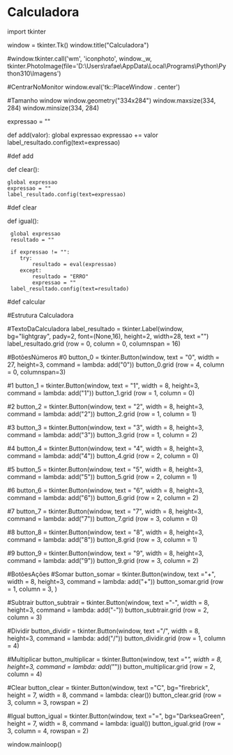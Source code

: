 # Calculadora


import tkinter

window = tkinter.Tk()
window.title("Calculadora")

#window.tkinter.call('wm', 'iconphoto', window._w, tkinter.PhotoImage(file='D:\Users\rafae\AppData\Local\Programs\Python\Python310\Imagens')

#CentrarNoMonitor
window.eval('tk::PlaceWindow . center')


#Tamanho window
window.geometry("334x284")
window.maxsize(334, 284)
window.minsize(334, 284)




expressao = ""


def add(valor):
     global expressao
     expressao += valor
     label_resultado.config(text=expressao)
    

#def add



def clear():
    
    global expressao
    expressao = ""
    label_resultado.config(text=expressao)

#def clear




def igual():
    
     global expressao
     resultado = ""
     
     if expressao != "":
        try:
            resultado = eval(expressao)
        except:
            resultado = "ERRO"
            expressao = ""
     label_resultado.config(text=resultado)

     
    
   
    
   

#def calcular




#Estrutura Calculadora

#TextoDaCalculadora
label_resultado = tkinter.Label(window, bg="lightgray", pady=2, font=(None,16), height=2, width=28, text ="")
label_resultado.grid (row = 0, column = 0, columnspan = 16)


#BotõesNúmeros
#0
button_0 = tkinter.Button(window, text = "0", width = 27, height=3, command = lambda: add("0"))
button_0.grid (row = 4, column = 0, columnspan=3)

#1
button_1 = tkinter.Button(window, text = "1", width = 8, height=3, command = lambda: add("1"))
button_1.grid (row = 1, column = 0)

#2
button_2 = tkinter.Button(window, text = "2", width = 8, height=3, command = lambda: add("2"))
button_2.grid (row = 1, column = 1)

#3
button_3 = tkinter.Button(window, text = "3", width = 8, height=3, command = lambda: add("3"))
button_3.grid (row = 1, column = 2)

#4
button_4 = tkinter.Button(window, text = "4", width = 8, height=3, command = lambda: add("4"))
button_4.grid (row = 2, column = 0)

#5
button_5 = tkinter.Button(window, text = "5", width = 8, height=3, command = lambda: add("5"))
button_5.grid (row = 2, column = 1)

#6
button_6 = tkinter.Button(window, text = "6", width = 8, height=3, command = lambda: add("6"))
button_6.grid (row = 2, column = 2)

#7
button_7 = tkinter.Button(window, text = "7", width = 8, height=3, command = lambda: add("7"))
button_7.grid (row = 3, column = 0)

#8
button_8 = tkinter.Button(window, text = "8", width = 8, height=3, command = lambda: add("8"))
button_8.grid (row = 3, column = 1)

#9
button_9 = tkinter.Button(window, text = "9", width = 8, height=3, command = lambda: add("9"))
button_9.grid (row = 3, column = 2)


#BotõesAções
#Somar
button_somar = tkinter.Button(window, text ="+", width = 8, height=3, command = lambda: add("+"))
button_somar.grid (row = 1, column = 3, )

#Subtrair
button_subtrair = tkinter.Button(window, text ="-", width = 8, height=3, command = lambda: add("-"))
button_subtrair.grid (row = 2, column = 3)

#Dividir
button_dividir = tkinter.Button(window, text ="/", width = 8, height=3, command = lambda: add("/"))
button_dividir.grid (row = 1, column = 4)

#Multiplicar
button_multiplicar = tkinter.Button(window, text ="*", width = 8, height=3, command = lambda: add("*"))
button_multiplicar.grid (row = 2, column = 4)

#Clear
button_clear = tkinter.Button(window, text ="C", bg="firebrick", height = 7, width = 8, command = lambda: clear())
button_clear.grid (row = 3, column = 3, rowspan = 2)

#Igual
button_igual = tkinter.Button(window, text ="=", bg="DarkseaGreen", height = 7, width = 8, command = lambda: igual())
button_igual.grid (row = 3, column = 4, rowspan = 2)

                   
window.mainloop()



